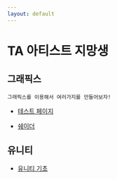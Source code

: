 ```yaml
---
layout: default
---
```


# TA 아티스트 지망생
## 그래픽스
```
그래픽스를 이용해서 여러가지를 만들어보자!
```

* [테스트 페이지](./graphics.html)

* [쉐이더](./posts/grapc.html)

## 유니티

* [유니티 기초](./posts/unity_theory_1.html)


